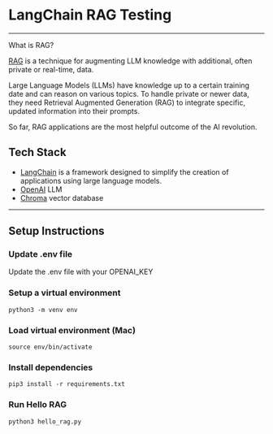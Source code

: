 # LangChain RAG Testing
---
What is RAG?​

[RAG](https://python.langchain.com/docs/use_cases/question_answering/) is a technique for augmenting LLM knowledge with additional, often private or real-time, data.

Large Language Models (LLMs) have knowledge up to a certain training date and can reason on various topics. To handle private or newer data, they need Retrieval Augmented Generation (RAG) to integrate specific, updated information into their prompts.

So far, RAG applications are the most helpful outcome of the AI revolution.

## Tech Stack

- [LangChain](https://www.langchain.com/) is a framework designed to simplify the creation of applications using large language models.
- [OpenAI](https://platform.openai.com/) LLM
- [Chroma](https://www.trychroma.com/) vector database
---

## Setup Instructions

### Update .env file

Update the .env file with your OPENAI_KEY

### Setup a virtual environment

`python3 -m venv env`

### Load virtual environment (Mac)

`source env/bin/activate`

### Install dependencies

`pip3 install -r requirements.txt`

### Run Hello RAG

`python3 hello_rag.py`



